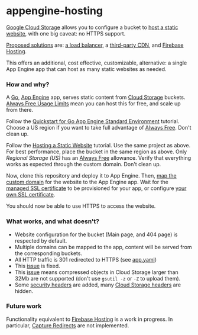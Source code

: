 # appengine-hosting

[Google Cloud Storage](https://cloud.google.com/storage/) allows you to configure a bucket to [host a static website](https://cloud.google.com/storage/docs/hosting-static-website), with one big caveat: no HTTPS support.

[Proposed solutions](https://cloud.google.com/storage/docs/static-website#https) are: [a load balancer](https://cloud.google.com/compute/docs/load-balancing/http/adding-a-backend-bucket-to-content-based-load-balancing), a [third-party CDN](https://cloud.google.com/interconnect/docs/how-to/cdn-interconnect), and [Firebase Hosting](https://firebase.google.com/docs/hosting/).

This offers an additional, cost effective, customizable, alternative: a single App Engine app that can host as many static websites as needed.

### How and why?

A [Go](https://golang.org/), [App Engine](https://cloud.google.com/appengine/) app, serves static content from [Cloud Storage](https://cloud.google.com/storage/) buckets. [Always Free Usage Limits](https://cloud.google.com/free/docs/always-free-usage-limits) mean you can host this for free, and scale up from there.

Follow the [Quickstart for Go App Engine Standard Environment](https://cloud.google.com/appengine/docs/standard/go/quickstart) tutorial. Choose a US region if you want to take full advantage of [Always Free](https://cloud.google.com/free/docs/always-free-usage-limits). Don't clean up.

Follow the [Hosting a Static Website](https://cloud.google.com/storage/docs/hosting-static-website) tutorial. Use the same project as above. For best performance, place the bucket in the same region as above. Only *Regional Storage (US)* has an [Always Free](https://cloud.google.com/free/docs/always-free-usage-limits) allowance. Verify that everything works as expected through the custom domain. Don't clean up.

Now, clone this repository and deploy it to App Engine. Then, [map the custom domain](https://cloud.google.com/appengine/docs/standard/go/mapping-custom-domains) for the website to the App Engine app. Wait for the [managed SSL certificate](https://cloud.google.com/appengine/docs/standard/go/securing-custom-domains-with-ssl#verify_a_managed_certificate_has_been_provisioned) to be provisioned for your app, or configure [your own SSL certificate](https://cloud.google.com/appengine/docs/standard/go/securing-custom-domains-with-ssl#using_your_own_ssl_certificates).

You should now be able to use HTTPS to access the website.

### What works, and what doesn't?

* Website configuration for the bucket (Main page, and 404 page) is respected by default.
* Multiple domains can be mapped to the app, content will be served from the corresponding buckets.
* All HTTP traffic is 301 redirected to HTTPS (see [app.yaml](app.yaml))
* This [issue](https://cloud.google.com/storage/docs/static-website#empty-obj) is fixed.
* This [issue](https://issuetracker.google.com/issues/70223986) means compressed objects in Cloud Storage larger than 32Mb are not supported (don't use `gsutil -z` or `-Z` to upload them).
* Some [security headers](https://securityheaders.io/) are added, many [Cloud Storage headers](https://cloud.google.com/storage/docs/xml-api/reference-headers) are hidden.

### Future work

Functionality equivalent to [Firebase Hosting](https://firebase.google.com/docs/hosting/url-redirects-rewrites) is a work in progress. In particular, [Capture Redirects](https://firebase.google.com/docs/hosting/full-config#redirects) are not implemented.
